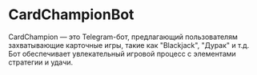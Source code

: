 # CardChampionBot
CardChampion — это Telegram-бот, предлагающий пользователям захватывающие карточные игры, такие как "Blackjack", "Дурак" и т.д. Бот обеспечивает увлекательный игровой процесс с элементами стратегии и удачи.
